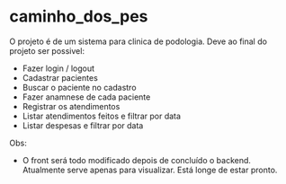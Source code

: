 # caminho_dos_pes

O projeto é de um sistema para clinica de podologia.
Deve ao final do projeto ser possivel:
  - Fazer login / logout
  - Cadastrar pacientes
  - Buscar o paciente no cadastro
  - Fazer anamnese de cada paciente
  - Registrar os atendimentos
  - Listar atendimentos feitos e filtrar por data
  - Listar despesas e filtrar por data
  
Obs:
  - O front será todo modificado depois de concluído o backend. Atualmente serve apenas para visualizar. Está longe de estar pronto.